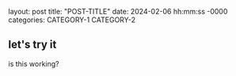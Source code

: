 layout: post
title: "POST-TITLE"
date: 2024-02-06 hh:mm:ss -0000
categories: CATEGORY-1 CATEGORY-2

## let's try it 
<body> is this working?</body>
